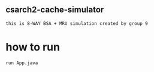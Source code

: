 ## csarch2-cache-simulator
    this is 8-WAY BSA + MRU simulation created by group 9

# how to run
    run App.java
